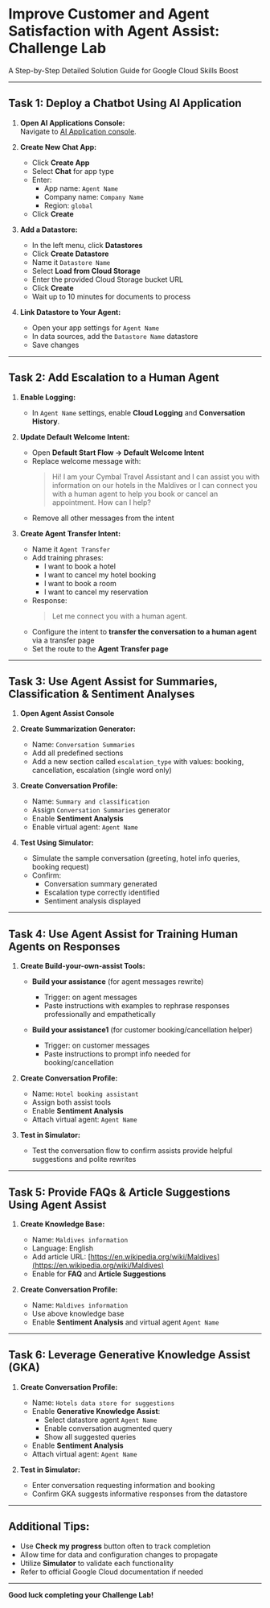 # Improve Customer and Agent Satisfaction with Agent Assist: Challenge Lab  
A Step-by-Step Detailed Solution Guide for Google Cloud Skills Boost

---

## Task 1: Deploy a Chatbot Using AI Application

1. **Open AI Applications Console:**  
   Navigate to [AI Application console](https://console.cloud.google.com/gen-app-builder/start).

2. **Create New Chat App:**  
   - Click **Create App**  
   - Select **Chat** for app type  
   - Enter:  
     - App name: `Agent Name`  
     - Company name: `Company Name`  
     - Region: `global`  
   - Click **Create**

3. **Add a Datastore:**  
   - In the left menu, click **Datastores**  
   - Click **Create Datastore**  
   - Name it `Datastore Name`  
   - Select **Load from Cloud Storage**  
   - Enter the provided Cloud Storage bucket URL  
   - Click **Create**  
   - Wait up to 10 minutes for documents to process

4. **Link Datastore to Your Agent:**  
   - Open your app settings for `Agent Name`  
   - In data sources, add the `Datastore Name` datastore  
   - Save changes

---

## Task 2: Add Escalation to a Human Agent

1. **Enable Logging:**  
   - In `Agent Name` settings, enable **Cloud Logging** and **Conversation History**.

2. **Update Default Welcome Intent:**  
   - Open **Default Start Flow → Default Welcome Intent**  
   - Replace welcome message with:  
     > Hi! I am your Cymbal Travel Assistant and I can assist you with information on our hotels in the Maldives or I can connect you with a human agent to help you book or cancel an appointment. How can I help?  
   - Remove all other messages from the intent

3. **Create Agent Transfer Intent:**  
   - Name it `Agent Transfer`  
   - Add training phrases:  
     - I want to book a hotel  
     - I want to cancel my hotel booking  
     - I want to book a room  
     - I want to cancel my reservation  
   - Response:  
     > Let me connect you with a human agent.  
   - Configure the intent to **transfer the conversation to a human agent** via a transfer page  
   - Set the route to the **Agent Transfer page**

---

## Task 3: Use Agent Assist for Summaries, Classification & Sentiment Analyses

1. **Open Agent Assist Console**

2. **Create Summarization Generator:**  
   - Name: `Conversation Summaries`  
   - Add all predefined sections  
   - Add a new section called `escalation_type` with values: booking, cancellation, escalation (single word only)

3. **Create Conversation Profile:**  
   - Name: `Summary and classification`  
   - Assign `Conversation Summaries` generator  
   - Enable **Sentiment Analysis**  
   - Enable virtual agent: `Agent Name`

4. **Test Using Simulator:**  
   - Simulate the sample conversation (greeting, hotel info queries, booking request)  
   - Confirm:  
     - Conversation summary generated  
     - Escalation type correctly identified  
     - Sentiment analysis displayed

---

## Task 4: Use Agent Assist for Training Human Agents on Responses

1. **Create Build-your-own-assist Tools:**

   - **Build your assistance** (for agent messages rewrite)  
     - Trigger: on agent messages  
     - Paste instructions with examples to rephrase responses professionally and empathetically

   - **Build your assistance1** (for customer booking/cancellation helper)  
     - Trigger: on customer messages  
     - Paste instructions to prompt info needed for booking/cancellation

2. **Create Conversation Profile:**  
   - Name: `Hotel booking assistant`  
   - Assign both assist tools  
   - Enable **Sentiment Analysis**  
   - Attach virtual agent: `Agent Name`

3. **Test in Simulator:**  
   - Test the conversation flow to confirm assists provide helpful suggestions and polite rewrites

---

## Task 5: Provide FAQs & Article Suggestions Using Agent Assist

1. **Create Knowledge Base:**  
   - Name: `Maldives information`  
   - Language: English  
   - Add article URL: [https://en.wikipedia.org/wiki/Maldives](https://en.wikipedia.org/wiki/Maldives)  
   - Enable for **FAQ** and **Article Suggestions**

2. **Create Conversation Profile:**  
   - Name: `Maldives information`  
   - Use above knowledge base  
   - Enable **Sentiment Analysis** and virtual agent `Agent Name`

---

## Task 6: Leverage Generative Knowledge Assist (GKA)

1. **Create Conversation Profile:**  
   - Name: `Hotels data store for suggestions`  
   - Enable **Generative Knowledge Assist**:  
     - Select datastore agent `Agent Name`  
     - Enable conversation augmented query  
     - Show all suggested queries  
   - Enable **Sentiment Analysis**  
   - Attach virtual agent: `Agent Name`

2. **Test in Simulator:**  
   - Enter conversation requesting information and booking  
   - Confirm GKA suggests informative responses from the datastore

---

## Additional Tips:

- Use **Check my progress** button often to track completion  
- Allow time for data and configuration changes to propagate  
- Utilize **Simulator** to validate each functionality  
- Refer to official Google Cloud documentation if needed

---

**Good luck completing your Challenge Lab!**
